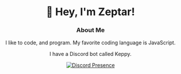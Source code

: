 <div align='center'>
  <h1>👋 Hey, I'm Zeptar!</h1>
  <h3>About Me</h3>

  <p>I like to code, and program. My favorite coding language is JavaScript.</p>
  <p>I have a Discord bot called Keppy.</p>

  <a href="https://discord.com/users/893211748767768606">
    <img src="https://lanyard.cnrad.dev/api/893211748767768606" alt="Discord Presence"></img>
  </a>
</div>
